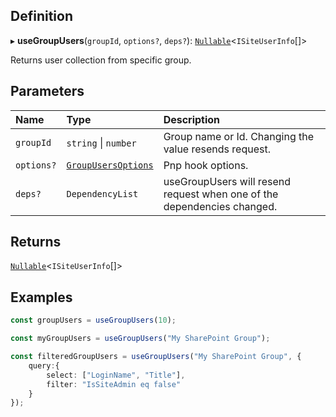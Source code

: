 
## Definition

▸ **useGroupUsers**(`groupId`, `options?`, `deps?`): [`Nullable`](../Types/NullableT.md)<`ISiteUserInfo`[]\>

Returns user collection from specific group.

## Parameters

| Name | Type | Description |
| :------ | :------ | :------ |
| `groupId` | `string` \| `number` | Group name or Id. Changing the value resends request. |
| `options?` | [`GroupUsersOptions`](../Interfaces/GroupUsersOptions.md) | Pnp hook options. |
| `deps?` | `DependencyList` | useGroupUsers will resend request when one of the dependencies changed. |

## Returns

[`Nullable`](../Types/NullableT.md)<`ISiteUserInfo`[]\>

## Examples

```typescript
const groupUsers = useGroupUsers(10);

const myGroupUsers = useGroupUsers("My SharePoint Group");

const filteredGroupUsers = useGroupUsers("My SharePoint Group", {
	query:{
		select: ["LoginName", "Title"],
		filter: "IsSiteAdmin eq false"
	}
});
```
